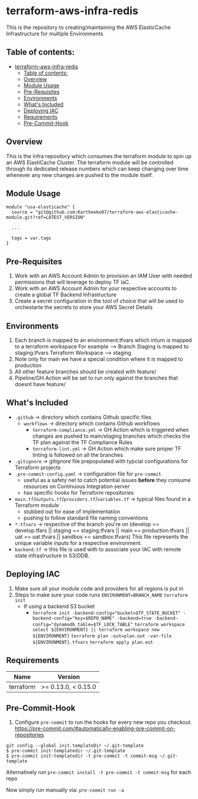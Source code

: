 # terraform-aws-infra-redis
This is the repository to creating/maintaining the AWS ElasticCache Infrastructure for multiple Environments

## Table of contents:
- [terraform-aws-infra-redis](#terraform-aws-infra-redis)
  - [Table of contents:](#table-of-contents)
  - [Overview](#overview)
  - [Module Usage](#usage)
  - [Pre-Requisites](#pre-requisites)
  - [Environments](#environments)
  - [What's Included](#whats-included)
  - [Deploying IAC](#deploying-iac)
  - [Requirements](#requirements)
  - [Pre-Commit-Hook](#pre-commit-hook)
  

## Overview
This is the infra repository which consumes the terraform module to spin up an AWS ElastiCache Cluster.
The terraform module will be controlled through its dedicated release numbers which can keep changing over time whenever any new changes are pushed to the module itself.

## Module Usage 
```hcl
module "usa-elasticache" {
  source = "git@github.com:Kartheeko07/terraform-aws-elasticache-module.git?ref=LATEST_VERSION"

  ...

  tags = var.tags
}
```

## Pre-Requisites

1. Work with an AWS Account Admin to provision an IAM User with needed permissions that will leverage to deploy TF IaC.
2. Work with an AWS Account Admin for your respective accounts to create a global TF Backend Infrastructure
3. Create a secret configuration in the tool of choice that will be used to orchestarte the secrets to store your AWS Secret Details

## Environments
1. Each branch is mapped to an environment.tfvars which inturn is mapped to a terraform workspace
    For example --> Branch Staging is mapped to staging.tfvars
    Terraform Workspace --> staging
2. Note only for main we have a special condition where it is mapped to production
3. All other feature branches should be created with feature/
4. Pipeline/GH Action will be set to run only against the branches that doesnt have feature/

## What's Included
- `.github` ->  directory which contains Github specific files
  - `workflows` -> directory which contains Github workflows
    - `terraform-compliance.yml` -> GH Action which is triggered when changes are pushed to main/staging branches which checks the TF plan against the TF Compliance Rules
    - `terraform-lint.yml` -> GH Action which make sure proper TF linting is followed on all the branches  
- `.gitignore` -> gitignore file prepopulated with typcial configurations for Terraform projects
- `.pre-commit-config.yaml` -> configuration file for `pre-commit`
  - useful as a safety net to catch potential issues **before** they consume resources on Continuous Integration server
  - has specific hooks for Terraform repositories
- `main.tf`/`outputs.tf`/`providers.tf`/`variables.tf` -> typical files found in a Terraform module
  - stubbed out for ease of implementation
  - pushing to follow standard file naming conventions
- `*.tfvars` -> respective of the branch you're on (develop == develop.tfars || staging == staging.tfvars || main == production.tfvars || uat == uat.tfvars || sandbox == sandbox.tfvars) This file represents the unique variable inputs for a respective environment.
- `backend.tf` -> this file is used with to associate your IAC with remote state infrastructure in S3/DDB.

## Deploying IAC
1. Make sure all your module code and providers for all regions is put in 
2. Steps to make sure your code runs
    `ENVIRONMENT=BRANCH_NAME`
    `terraform init`
    - If using a backend S3 bucket
        - `terraform init -backend-config="bucket=$TF_STATE_BUCKET" -backend-config="key=$REPO_NAME" -backend=true -backend-config="dynamodb_table=$TF_LOCK_TABLE"`
    `terraform workspace select ${ENVIRONMENT} || terraform workspace new ${ENVIRONMENT}`
    `terraform plan -out=plan.out -var-file ${ENVIRONMENT}.tfvars`
    `terraform apply plan.out`

<!-- BEGINNING OF PRE-COMMIT-TERRAFORM DOCS HOOK -->
## Requirements

| Name | Version |
|------|---------|
| terraform | >= 0.13.0, < 0.15.0 |

<!-- END OF PRE-COMMIT-TERRAFORM DOCS HOOK -->

## Pre-Commit-Hook

1. Configure `pre-commit` to run the hooks for every new repo you checkout.  https://pre-commit.com/#automatically-enabling-pre-commit-on-repositories 
```
git config --global init.templateDir ~/.git-template
$ pre-commit init-templatedir ~/.git-template
$ pre-commit init-templatedir -t pre-commit -t commit-msg ~/.git-template
```
Alternatively run `pre-commit install -t pre-commit -t commit-msg` for each repo

Now simply run manually via: `pre-commit run -a`
